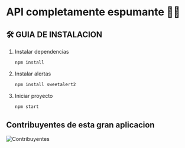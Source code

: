 # API completamente espumante 🍾🍾 
## 🛠️ GUIA DE INSTALACION

1. Instalar dependencias
    ``` bash
    npm install
    ```
2. Instalar alertas
   ```bash
   npm install sweetalert2
   ```
3. Iniciar proyecto
   ```bash
   npm start
   ```

## Contribuyentes de esta gran aplicacion


![Contribuyentes](https://contrib.rocks/image?repo=Marcos-Ortega/API---Trabajo-Final)

